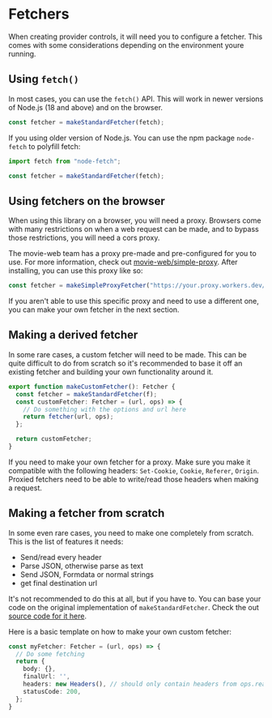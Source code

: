 # Fetchers

When creating provider controls, it will need you to configure a fetcher.
This comes with some considerations depending on the environment youre running.

## Using `fetch()`
In most cases, you can use the `fetch()` API. This will work in newer versions of Node.js (18 and above) and on the browser.

```ts
const fetcher = makeStandardFetcher(fetch);
```

If you using older version of Node.js. You can use the npm package `node-fetch` to polyfill fetch:

```ts
import fetch from "node-fetch";

const fetcher = makeStandardFetcher(fetch);
```

## Using fetchers on the browser
When using this library on a browser, you will need a proxy. Browsers come with many restrictions on when a web request can be made, and to bypass those restrictions, you will need a cors proxy.

The movie-web team has a proxy pre-made and pre-configured for you to use. For more information, check out [movie-web/simple-proxy](https://github.com/movie-web/simple-proxy). After installing, you can use this proxy like so:

```ts
const fetcher = makeSimpleProxyFetcher("https://your.proxy.workers.dev/", fetch);
```

If you aren't able to use this specific proxy and need to use a different one, you can make your own fetcher in the next section.

## Making a derived fetcher

In some rare cases, a custom fetcher will need to be made. This can be quite difficult to do from scratch so it's recommended to base it off an existing fetcher and building your own functionality around it.

```ts
export function makeCustomFetcher(): Fetcher {
  const fetcher = makeStandardFetcher(f);
  const customFetcher: Fetcher = (url, ops) => {
    // Do something with the options and url here
    return fetcher(url, ops);
  };

  return customFetcher;
}
```

If you need to make your own fetcher for a proxy. Make sure you make it compatible with the following headers: `Set-Cookie`, `Cookie`, `Referer`, `Origin`. Proxied fetchers need to be able to write/read those headers when making a request.


## Making a fetcher from scratch

In some even rare cases, you need to make one completely from scratch.
This is the list of features it needs:
 - Send/read every header
 - Parse JSON, otherwise parse as text
 - Send JSON, Formdata or normal strings
 - get final destination url

It's not recommended to do this at all, but if you have to. You can base your code on the original implementation of `makeStandardFetcher`. Check the out [source code for it here](https://github.com/movie-web/providers/blob/dev/src/fetchers/standardFetch.ts).

Here is a basic template on how to make your own custom fetcher:

```ts
const myFetcher: Fetcher = (url, ops) => {
  // Do some fetching
  return {
    body: {},
    finalUrl: '',
    headers: new Headers(), // should only contain headers from ops.readHeaders
    statusCode: 200,
  };
}
```
